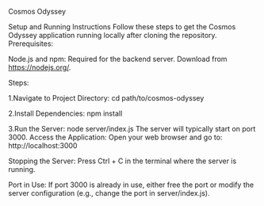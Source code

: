 Cosmos Odyssey

Setup and Running Instructions
Follow these steps to get the Cosmos Odyssey application running locally after cloning the repository.
Prerequisites:

Node.js and npm: Required for the backend server. Download from https://nodejs.org/.

Steps:

1.Navigate to Project Directory:
cd path/to/cosmos-odyssey

2.Install Dependencies:
npm install

3.Run the Server:
node server/index.js
The server will typically start on port 3000.
Access the Application:
Open your web browser and go to:
http://localhost:3000

Stopping the Server:
Press Ctrl + C in the terminal where the server is running.

Port in Use:
If port 3000 is already in use, either free the port or modify the server configuration (e.g., change the port in server/index.js).

